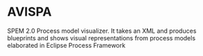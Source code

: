 # AVISPA
SPEM 2.0 Process model visualizer. It takes an XML and produces blueprints and shows visual representations from process models elaborated in Eclipse Process Framework
